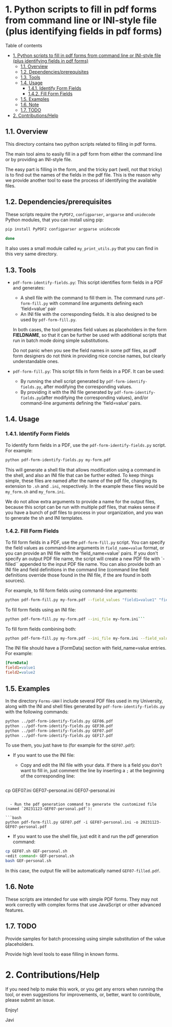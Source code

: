 # 1. Python scripts to fill in pdf forms from command line or INI-style file (plus identifying fields in pdf forms)

Table of contents
- [1. Python scripts to fill in pdf forms from command line or INI-style file (plus identifying fields in pdf forms)](#1-python-scripts-to-fill-in-pdf-forms-from-command-line-or-ini-style-file-plus-identifying-fields-in-pdf-forms)
  - [1.1. Overview](#11-overview)
  - [1.2. Dependencies/prerequisites](#12-dependenciesprerequisites)
  - [1.3. Tools](#13-tools)
  - [1.4. Usage](#14-usage)
    - [1.4.1. Identify Form Fields](#141-identify-form-fields)
    - [1.4.2. Fill Form Fields](#142-fill-form-fields)
  - [1.5. Examples](#15-examples)
  - [1.6. Note](#16-note)
  - [1.7. TODO](#17-todo)
- [2. Contributions/Help](#2-contributionshelp)

## 1.1. Overview

This directory contains two python scripts related to filling in pdf forms. 

The main tool aims to easily fill in a pdf form from  either the command line or by providing an INI-style file.

The easy part is filling in the form, and the tricky part (well, not that tricky) is to find out the names of the fields in the pdf file. This is the reason why we provide another tool to ease the process of identifyiing the available files.


## 1.2. Dependencies/prerequisites

These scripts require the `PyPDF2`, `configparser`, `argparse` and `unidecode` Python modules, that you can install using pip:

```bash
pip install PyPDF2 configparser argparse unidecode
    
done
```

It also uses a small module called `my_print_utils.py` that you can find in this very same directory.


## 1.3. Tools

- `pdf-form-identify-fields.py`: This script identifies form fields in a PDF and generates:

   - A shell file with the command to fill them in. The command runs `pdf-form-fill.py` with command line arguments defining each 'field=value' pair
   - An INI file with the corresponding fields. It is also designed to be used by `pdf-form-fill.py`. 
   
   In both cases, the tool generates field values as placeholders in the form __FIELDNAME__, so that it can be further be used with additional scripts that run in batch mode doing simple substitutions.
   
   Do not panic when you see the field names in some pdf files, as pdf form designers do not think in providing nice concise names, but clearly understandable ones.

- `pdf-form-fill.py`: This script fills in form fields in a PDF. It can be used:

   - By running the shell script generated by `pdf-form-identify-fields.py`, after modifying the corresponding values.
   - By providing it with the INI file generated by `pdf-form-identify-fields.py`(after modifying the corresponding values), and/or command-line arguments defining the 'field=value' pairs.
   

## 1.4. Usage

### 1.4.1. Identify Form Fields

To identify form fields in a PDF, use the `pdf-form-identify-fields.py` script. For example:

```bash
python pdf-form-identify-fields.py my-form.pdf
```

This will generate a shell file that allows modification using a command in the shell, and also an INI file that can be further edited. To keep things simple, these files are named after the name of the pdf file, changing its extension to `.sh` and `.ini`, respectively. In the example these files would be `my_form.sh` and `my_form.ini`.

We do not allow extra arguments to provide a name for the output files, because this script can be run with multiple pdf files, that makes sense if you have a bunch of pdf files to process in your organization, and you wan to generate the sh and INI templates.


### 1.4.2. Fill Form Fields

To fill form fields in a PDF, use the `pdf-form-fill.py` script. You can specify the field values as command-line arguments in `field_name=value` format, or you can provide an INI file with the 'field_name=value' pairs. If you don't specify an output PDF file name, the script will create a new PDF file with `-filled`` appended to the input PDF file name. You can also provide both an INI file and field definitions in the command line (command line field definitions override those found in the INI file, if the are found in both sources).

For example, to fill form fields using command-line arguments:

```bash
python pdf-form-fill.py my-form.pdf --field_values "field1=value1" "field2=value2"```
```

To fill form fields using an INI file:

```bash
python pdf-form-fill.py my-form.pdf --ini_file my-form.ini```
```

To fill form fields combining both:

```bash
python pdf-form-fill.py my-form.pdf --ini_file my-form.ini --field_values "field1=value1" "field2=value2"```
```

The INI file should have a [FormData] section with field_name=value entries. For example:

```ini
[FormData]
field1=value1
field2=value2
```


## 1.5. Examples

In the directory `Forms-UAH` I include several PDF files used in my University, along with the INI and shell files generated by `pdf-form-identify-fields.py` with the following commands:

```bash
python ../pdf-form-identify-fields.py GEF06.pdf
python ../pdf-form-identify-fields.py GEF30.pdf
python ../pdf-form-identify-fields.py GEF07.pdf
python ../pdf-form-identify-fields.py GEF17.pdf
```

To use them, you just have to (for example for the `GEF07.pdf`):

- If you want to use the INI file:

  - Copy and edit the INI file with your data. If there is a field you don't want to fill in, just comment the line by inserting a `;` at the beginning of the corresponding line:
  
  ```bash
cp GEF07.ini GEF07-personal.ini
<edit command> GEF07-personal.ini
```

  - Run the pdf generation command to generate the customized file (named `20231123-GEF07-personal.pdf`):
  
```bash
python pdf-form-fill.py GEF07.pdf -i GEF07-personal.ini -o 20231123-GEF07-personal.pdf
```
  
- If you want to use the shell file, just edit it and run the pdf generation command:

```bash
cp GEF07.sh GEF-personal.sh
<edit command> GEF-personal.sh
bash GEF-personal.sh 
```

  In this case, the output file will be automatically named `GEF07-filled.pdf`.


## 1.6. Note

These scripts are intended for use with simple PDF forms. They may not work correctly with complex forms that use JavaScript or other advanced features.


## 1.7. TODO

Provide samples for batch processing using simple substitution of the value placeholders.

Provide high level tools to ease filling in known forms.


# 2. Contributions/Help

If you need help to make this work, or you get any errors when running the tool, or even suggestions for improvements, or, better, want to contribute, please submit an issue.

Enjoy!


Javi



